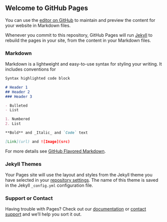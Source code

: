 ## Welcome to GitHub Pages

You can use the [editor on GitHub](https://github.com/jonpdx/jonpdx.github.io/edit/master/README.md) to maintain and preview the content for your website in Markdown files.

Whenever you commit to this repository, GitHub Pages will run [Jekyll](https://jekyllrb.com/) to rebuild the pages in your site, from the content in your Markdown files.

### Markdown

Markdown is a lightweight and easy-to-use syntax for styling your writing. It includes conventions for

```markdown
Syntax highlighted code block

# Header 1
## Header 2
### Header 3

- Bulleted
- List

1. Numbered
2. List

**Bold** and _Italic_ and `Code` text

[Link](url) and ![Image](src)
```

For more details see [GitHub Flavored Markdown](https://guides.github.com/features/mastering-markdown/).

### Jekyll Themes

Your Pages site will use the layout and styles from the Jekyll theme you have selected in your [repository settings](https://github.com/jonpdx/jonpdx.github.io/settings). The name of this theme is saved in the Jekyll `_config.yml` configuration file.

### Support or Contact

Having trouble with Pages? Check out our [documentation](https://help.github.com/categories/github-pages-basics/) or [contact support](https://github.com/contact) and we’ll help you sort it out.


<script src="https://unpkg.com/jupyter-js-widgets@~1.0.0/dist/embed.js"></script>
<script type="application/vnd.jupyter-embedded-widgets">
{
    "0b2839e97da34d4db1de1e0a58acb485": {
        "model_name": "LayoutModel",
        "model_module": "jupyter-js-widgets",
        "state": {},
        "views": []
    },
    "637439f04a6c45f79ebe95a520abd86e": {
        "model_name": "IntSliderModel",
        "model_module": "jupyter-js-widgets",
        "state": {
            "layout": "IPY_MODEL_0b2839e97da34d4db1de1e0a58acb485",
            "description": "Maximum",
            "max": 200,
            "min": 100,
            "value": 100
        },
        "views": []
    },
    "9f4fdcbc76764609b3095d1681a1a044": {
        "model_name": "LayoutModel",
        "model_module": "jupyter-js-widgets",
        "state": {},
        "views": []
    },
    "b5e0072bfc0246feb7117b83a8fbc94b": {
        "model_name": "IntSliderModel",
        "model_module": "jupyter-js-widgets",
        "state": {
            "layout": "IPY_MODEL_9f4fdcbc76764609b3095d1681a1a044",
            "description": "Value",
            "value": 40
        },
        "views": []
    },
    "aa4288be316142248e0be51c0bb107aa": {
        "model_name": "DirectionalLinkModel",
        "model_module": "jupyter-js-widgets",
        "state": {
            "target": [
                "IPY_MODEL_b5e0072bfc0246feb7117b83a8fbc94b",
                "max"
            ],
            "source": [
                "IPY_MODEL_637439f04a6c45f79ebe95a520abd86e",
                "value"
            ]
        },
        "views": []
    },
    "b0c77cc378bc4cfca1357e13b049b253": {
        "model_name": "LayoutModel",
        "model_module": "jupyter-js-widgets",
        "state": {
            "flex_flow": "column",
            "display": "flex"
        },
        "views": []
    },
    "bf7d86e0469c4ec8aab2228a438e7120": {
        "model_name": "BoxModel",
        "model_module": "jupyter-js-widgets",
        "state": {
            "children": [
                "IPY_MODEL_637439f04a6c45f79ebe95a520abd86e",
                "IPY_MODEL_b5e0072bfc0246feb7117b83a8fbc94b"
            ],
            "layout": "IPY_MODEL_b0c77cc378bc4cfca1357e13b049b253"
        },
        "views": [
            {}
        ]
    }
}
</script>
